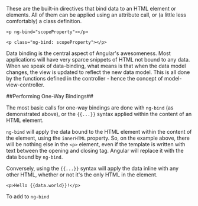 These are the built-in directives that bind data to an HTML element or elements.  All of them can be applied using an attribute call, or (a little less comfortably) a class definition.

	<p ng-bind="scopeProperty"></p>

	<p class="ng-bind: scopeProperty"></p>

Data binding is the central aspect of Angular's awesomeness.  Most applications will have very sparce snippets of HTML not bound to any data.  When we speak of data-binding, what means is that when the data model changes, the view is updated to reflect the new data model.  This is all done by the functions defined in the controller - hence the concept of model-view-controller.

##Performing One-Way Bindings##

The most basic calls for one-way bindings are done with `ng-bind` (as demonstrated above), or the `{{...}}` syntax applied within the content of an HTML element.

`ng-bind` will apply the data bound to the HTML element within the content of the element, using the `innerHTML` property.  So, on the example above, there will be nothing else in the `<p>` element, even if the template is written with text between the opening and closing tag.  Angular will replace it with the data bound by `ng-bind`.

Conversely, using the `{{...}}` syntax will apply the data inline with any other HTML, whether or not it's the only HTML in the element.

	<p>Hello {{data.world}}!</p>

To add to `ng-bind`